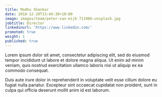 ```yaml
---
title: Madhu Shankar
date: 2018-12-20T13:44:30+10:00
image: images/team/peter-van-eijk-711986-unsplash.jpg
jobtitle: Director
linkedinurl: 'https://www.linkedin.com/'
promoted: true
weight: 1
published: true
---
```


Lorem ipsum dolor sit amet, consectetur adipiscing elit, sed do eiusmod tempor incididunt ut labore et dolore magna aliqua. Ut enim ad minim veniam, quis nostrud exercitation ullamco laboris nisi ut aliquip ex ea commodo consequat.

Duis aute irure dolor in reprehenderit in voluptate velit esse cillum dolore eu fugiat nulla pariatur. Excepteur sint occaecat cupidatat non proident, sunt in culpa qui officia deserunt mollit anim id est laborum.
